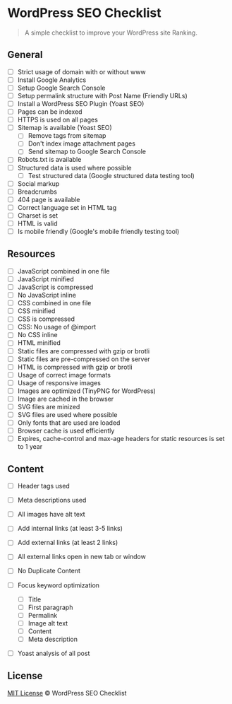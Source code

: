# WordPress SEO Checklist

> A simple checklist to improve your WordPress site Ranking.

## General

- [ ] Strict usage of domain with or without www
- [ ] Install Google Analytics
- [ ] Setup Google Search Console
- [ ] Setup permalink structure with Post Name (Friendly URLs)
- [ ] Install a WordPress SEO Plugin (Yoast SEO)
- [ ] Pages can be indexed
- [ ] HTTPS is used on all pages
- [ ] Sitemap is available (Yoast SEO)
  - [ ] Remove tags from sitemap
  - [ ] Don't index image attachment pages 
  - [ ] Send sitemap to Google Search Console
- [ ] Robots.txt is available
- [ ] Structured data is used where possible
  - [ ] Test structured data (Google structured data testing tool)
- [ ] Social markup
- [ ] Breadcrumbs
- [ ] 404 page is available
- [ ] Correct language set in HTML tag
- [ ] Charset is set
- [ ] HTML is valid
- [ ] Is mobile friendly (Google's mobile friendly testing tool)

## Resources

- [ ] JavaScript combined in one file
- [ ] JavaScript minified
- [ ] JavaScript is compressed
- [ ] No JavaScript inline
- [ ] CSS combined in one file
- [ ] CSS minified
- [ ] CSS is compressed
- [ ] CSS: No usage of @import
- [ ] No CSS inline
- [ ] HTML minified
- [ ] Static files are compressed with gzip or brotli
- [ ] Static files are pre-compressed on the server
- [ ] HTML is compressed with gzip or brotli
- [ ] Usage of correct image formats
- [ ] Usage of responsive images
- [ ] Images are optimized (TinyPNG for WordPress)
- [ ] Image are cached in the browser
- [ ] SVG files are minized
- [ ] SVG files are used where possible
- [ ] Only fonts that are used are loaded
- [ ] Browser cache is used efficiently
- [ ] Expires, cache-control and max-age headers for static resources is set to 1 year

## Content

- [ ] Header tags used
- [ ] Meta descriptions used
- [ ] All images have alt text
- [ ] Add internal links (at least 3-5 links)
- [ ] Add external links (at least 2 links)
- [ ] All external links open in new tab or window
- [ ] No Duplicate Content
- [ ] Focus keyword optimization
  - [ ] Title
  - [ ] First paragraph
  - [ ] Permalink
  - [ ] Image alt text
  - [ ] Content
  - [ ] Meta description
- [ ] Yoast analysis of all post


## License
[MIT License](LICENSE) © WordPress SEO Checklist